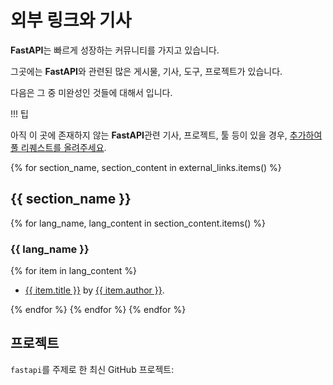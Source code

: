 # 외부 링크와 기사

**FastAPI**는 빠르게 성장하는 커뮤니티를 가지고 있습니다.

그곳에는 **FastAPI**와 관련된 많은 게시물, 기사, 도구, 프로젝트가 있습니다.

다음은 그 중 미완성인 것들에 대해서 입니다.

!!! 팁

아직 이 곳에 존재하지 않는 **FastAPI**관련 기사, 프로젝트, 툴 등이 있을 경우, <a href="https://github.com/fastapi/fastapi/edit/master/docs/en/data/external_links.yml" class="external-link" target="_blank">추가하여 풀 리퀘스트를 올려주세요</a>.

{% for section_name, section_content in external_links.items() %}

## {{ section_name }}

{% for lang_name, lang_content in section_content.items() %}

### {{ lang_name }}

{% for item in lang_content %}

* <a href="{{ item.link }}" class="external-link" target="_blank">{{ item.title }}</a> by <a href="{{ item.author_link }}" class="external-link" target="_blank">{{ item.author }}</a>.

{% endfor %}
{% endfor %}
{% endfor %}

## 프로젝트

`fastapi`를 주제로 한 최신 GitHub 프로젝트:

<div class="github-topic-projects">
</div>
